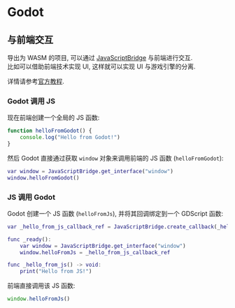 # Godot

## 与前端交互

导出为 WASM 的项目, 可以通过 [JavaScriptBridge] 与前端进行交互.  
比如可以借助前端技术实现 UI, 这样就可以实现 UI 与游戏引擎的分离.

详情请参考[官方教程](https://docs.godotengine.org/en/latest/tutorials/platform/web/javascript_bridge.html).

[JavaScriptBridge]: https://docs.godotengine.org/en/latest/classes/class_javascriptbridge.html

### Godot 调用 JS

现在前端创建一个全局的 JS 函数:

```js
function helloFromGodot() {
    console.log("Hello from Godot!")
}
```

然后 Godot 直接通过获取 `window` 对象来调用前端的 JS 函数 (`helloFromGodot`):

```gd
var window = JavaScriptBridge.get_interface("window")
window.helloFromGodot()
```

### JS 调用 Godot

Godot 创建一个 JS 函数 (`helloFromJs`), 并将其回调绑定到一个 GDScript 函数:

```gd
var _hello_from_js_callback_ref = JavaScriptBridge.create_callback(_hello_from_js)

func _ready():
    var window = JavaScriptBridge.get_interface("window")
    window.helloFromJs = _hello_from_js_callback_ref

func _hello_from_js() -> void:
    print("Hello from JS!")
```

前端直接调用该 JS 函数:

```js
window.helloFromJs()
```
